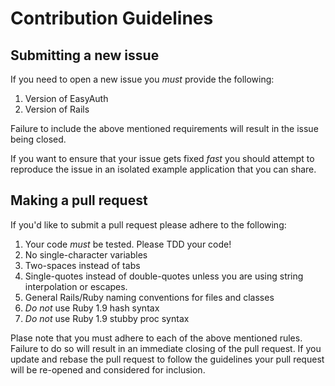 # Contribution Guidelines #

## Submitting a new issue ##

If you need to open a new issue you *must* provide the following:

1. Version of EasyAuth
2. Version of Rails

Failure to include the above mentioned requirements will result in the
issue being closed.

If you want to ensure that your issue gets fixed *fast* you should
attempt to reproduce the issue in an isolated example application that
you can share.

## Making a pull request ##

If you'd like to submit a pull request please adhere to the following:

1. Your code *must* be tested. Please TDD your code!
2. No single-character variables
3. Two-spaces instead of tabs
4. Single-quotes instead of double-quotes unless you are using string
   interpolation or escapes.
5. General Rails/Ruby naming conventions for files and classes
6. *Do not* use Ruby 1.9 hash syntax
7. *Do not* use Ruby 1.9 stubby proc syntax

Plase note that you must adhere to each of the above mentioned rules.
Failure to do so will result in an immediate closing of the pull
request. If you update and rebase the pull request to follow the
guidelines your pull request will be re-opened and considered for
inclusion.
